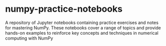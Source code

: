 # numpy-practice-notebooks
A repository of Jupyter notebooks containing practice exercises and notes for mastering NumPy. These notebooks cover a range of topics and provide hands-on examples to reinforce key concepts and techniques in numerical computing with NumPy
